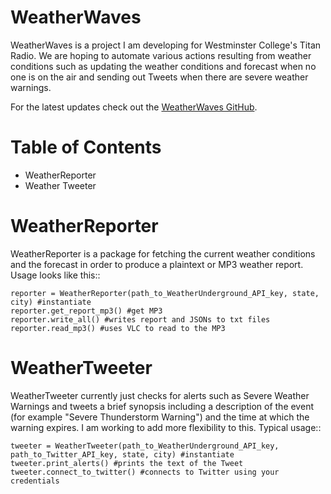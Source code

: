 # WeatherWaves

WeatherWaves is a project I am developing for Westminster College's Titan Radio. We are hoping to automate various actions resulting from weather conditions such as updating the weather conditions and forecast when no one is on the air and sending out Tweets when there are severe weather warnings.

For the latest updates check out the [WeatherWaves GitHub](https://github.com/alexandermichels/WeatherWaves).


Table of Contents
=================
* WeatherReporter
* Weather Tweeter

WeatherReporter
===============

WeatherReporter is a package for fetching the current weather conditions and the forecast in order to produce a plaintext or MP3 weather report. Usage looks like this::

    reporter = WeatherReporter(path_to_WeatherUnderground_API_key, state, city) #instantiate
    reporter.get_report_mp3() #get MP3
    reporter.write_all() #writes report and JSONs to txt files
    reporter.read_mp3() #uses VLC to read to the MP3

WeatherTweeter
==============

WeatherTweeter currently just checks for alerts such as Severe Weather Warnings and tweets a brief synopsis including a description of the event (for example "Severe Thunderstorm Warning") and the time at which the warning expires. I am working to add more flexibility to this. Typical usage::

    tweeter = WeatherTweeter(path_to_WeatherUnderground_API_key, path_to_Twitter_API_key, state, city) #instantiate
    tweeter.print_alerts() #prints the text of the Tweet
    tweeter.connect_to_twitter() #connects to Twitter using your credentials

